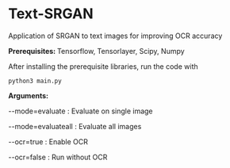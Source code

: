 # Text-SRGAN
Application of SRGAN to text images for improving OCR accuracy

<b>Prerequisites: </b>Tensorflow, Tensorlayer, Scipy, Numpy

After installing the prerequisite libraries, run the code with

``python3 main.py``

<b>Arguments:</b>

--mode=evaluate : Evaluate on single image

--mode=evaluateall : Evaluate all images

--ocr=true : Enable OCR

--ocr=false : Run without OCR

